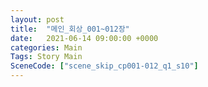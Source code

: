 ```yaml
---
layout: post
title:  "메인_회상_001~012장"
date:   2021-06-14 09:00:00 +0000
categories: Main
Tags: Story Main
SceneCode: ["scene_skip_cp001-012_q1_s10"]
---
```

